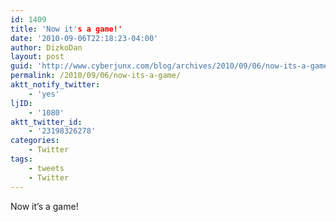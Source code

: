 ```yaml
---
id: 1409
title: 'Now it's a game!'
date: '2010-09-06T22:18:23-04:00'
author: DizkoDan
layout: post
guid: 'http://www.cyberjunx.com/blog/archives/2010/09/06/now-its-a-game/'
permalink: /2010/09/06/now-its-a-game/
aktt_notify_twitter:
    - 'yes'
ljID:
    - '1080'
aktt_twitter_id:
    - '23198326278'
categories:
    - Twitter
tags:
    - tweets
    - Twitter
---
```


Now it’s a game!